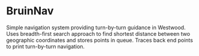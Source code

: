 # BruinNav

Simple navigation system providing turn-by-turn guidance in Westwood. Uses breadth-first search approach to find shortest distance between two geographic coordinates and stores points in queue. Traces back end points to print turn-by-turn navigation.
